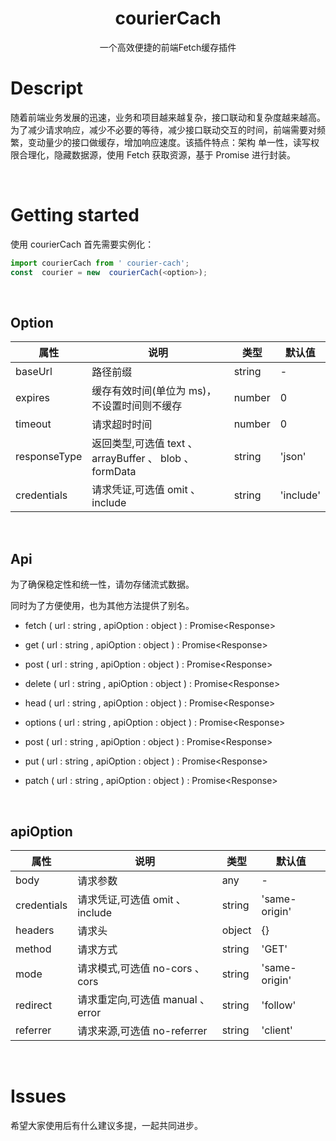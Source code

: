 <h1 align="center"><center>courierCach</center></H1>

<center>一个高效便捷的前端Fetch缓存插件</center>

# Descript

随着前端业务发展的迅速，业务和项目越来越复杂，接口联动和复杂度越来越高。为了减少请求响应，减少不必要的等待，减少接口联动交互的时间，前端需要对频繁，变动量少的接口做缓存，增加响应速度。该插件特点：架构
单一性，读写权限合理化，隐藏数据源，使用 Fetch 获取资源，基于 Promise 进行封装。

&emsp;

# Getting started

使用 courierCach 首先需要实例化：

```JavaScript
import courierCach from ' courier-cach';
const  courier = new  courierCach(<option>);
```

&emsp;

## Option

| 属性         | 说明                                                   | 类型   | 默认值    |
| ------------ | ------------------------------------------------------ | ------ | --------- |
| baseUrl      | 路径前缀                                               | string | -         |
| expires      | 缓存有效时间(单位为 ms)，不设置时间则不缓存            | number | 0         |
| timeout      | 请求超时时间                                           | number | 0         |
| responseType | 返回类型,可选值 text 、arrayBuffer 、 blob 、 formData | string | 'json'    |
| credentials  | 请求凭证,可选值 omit 、include                         | string | 'include' |

&emsp;

## Api

为了确保稳定性和统一性，请勿存储流式数据。

同时为了方便使用，也为其他方法提供了别名。

- fetch ( url : string , apiOption : object ) : Promise\<Response>

- get ( url : string , apiOption : object ) : Promise\<Response>

- post ( url : string , apiOption : object ) : Promise\<Response>

- delete ( url : string , apiOption : object ) : Promise\<Response>

- head ( url : string , apiOption : object ) : Promise\<Response>

- options ( url : string , apiOption : object ) : Promise\<Response>

- post ( url : string , apiOption : object ) : Promise\<Response>

- put ( url : string , apiOption : object ) : Promise\<Response>

- patch ( url : string , apiOption : object ) : Promise\<Response>

&emsp;

## apiOption

| 属性        | 说明                              | 类型   | 默认值        |
| ----------- | --------------------------------- | ------ | ------------- |
| body        | 请求参数                          | any    | -             |
| credentials | 请求凭证,可选值 omit 、include    | string | 'same-origin' |
| headers     | 请求头                            | object | {}            |
| method      | 请求方式                          | string | 'GET'         |
| mode        | 请求模式,可选值 no-cors 、 cors   | string | 'same-origin' |
| redirect    | 请求重定向,可选值 manual 、 error | string | 'follow'      |
| referrer    | 请求来源,可选值 no-referrer       | string | 'client'      |

&emsp;

# Issues

希望大家使用后有什么建议多提，一起共同进步。
